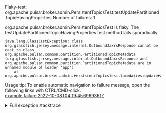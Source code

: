         
Flaky-test: org.apache.pulsar.broker.admin.PersistentTopicsTest.testUpdatePartitionedTopicHavingProperties
Number of failures: 1

org.apache.pulsar.broker.admin.PersistentTopicsTest is flaky. The testUpdatePartitionedTopicHavingProperties test method fails sporadically.

```
java.lang.ClassCastException: class org.glassfish.jersey.message.internal.OutboundJaxrsResponse cannot be cast to class org.apache.pulsar.common.partition.PartitionedTopicMetadata (org.glassfish.jersey.message.internal.OutboundJaxrsResponse and org.apache.pulsar.common.partition.PartitionedTopicMetadata are in unnamed module of loader 'app')
	at org.apache.pulsar.broker.admin.PersistentTopicsTest.lambda$testUpdatePartitionedTopicHavingProperties$7(PersistentTopicsTest.java:657)
```

Usage tip: To enable automatic navigation to failure message, open the following links with CTRL/CMD-click.  
[example failure 2022-10-08T04:19:45.6969361Z](https://github.com/apache/pulsar/actions/runs/3208988001/jobs/5245356719#step:8:1746)  


<details>
<summary>Full exception stacktrace</summary>
<code><pre>
java.lang.ClassCastException: class org.glassfish.jersey.message.internal.OutboundJaxrsResponse cannot be cast to class org.apache.pulsar.common.partition.PartitionedTopicMetadata (org.glassfish.jersey.message.internal.OutboundJaxrsResponse and org.apache.pulsar.common.partition.PartitionedTopicMetadata are in unnamed module of loader 'app')
	at org.apache.pulsar.broker.admin.PersistentTopicsTest.lambda$testUpdatePartitionedTopicHavingProperties$7(PersistentTopicsTest.java:657)
	at org.awaitility.core.AssertionCondition.lambda$new$0(AssertionCondition.java:53)
	at org.awaitility.core.ConditionAwaiter$ConditionPoller.call(ConditionAwaiter.java:248)
	at org.awaitility.core.ConditionAwaiter$ConditionPoller.call(ConditionAwaiter.java:235)
	at java.base/java.util.concurrent.FutureTask.run(FutureTask.java:264)
	at java.base/java.util.concurrent.ThreadPoolExecutor.runWorker(ThreadPoolExecutor.java:1136)
	at java.base/java.util.concurrent.ThreadPoolExecutor$Worker.run(ThreadPoolExecutor.java:635)
	at java.base/java.lang.Thread.run(Thread.java:833)

</pre></code>
</details>

